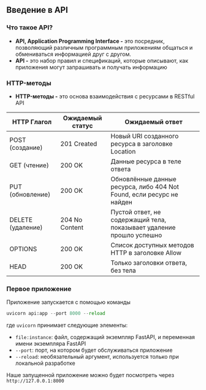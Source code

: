 ## Введение в API
### Что такое API?
* **API, Application Programming Interface -** это посредник, позволяющий различным программным приложениям общаться и обмениваться информацией друг с другом.
* **API -** это набор правил и спецификаций, которые описывают, как приложения могут запрашивать и получать информацию
### HTTP-методы
* **HTTP-методы -** это основа взаимодействия с ресурсами в RESTful API

| HTTP Глагол         | Ожидаемый статус | Ожидаемый ответ                                                                 |
|---------------------|------------------|--------------------------------------------------------------------------------|
| POST (создание)     | 201 Created      | Новый URI созданного ресурса в заголовке Location                              |
| GET (чтение)        | 200 OK           | Данные ресурса в теле ответа                                                   |
| PUT (обновление)    | 200 OK           | Обновлённые данные ресурса, либо 404 Not Found, если ресурс не найден          |
| DELETE (удаление)   | 204 No Content   | Пустой ответ, не содержащий тела, показывает удаление прошло успешно           |
| OPTIONS             | 200 OK           | Список доступных методов HTTP в заголовке Allow                                |
| HEAD                | 200 OK           | Только заголовки ответа, без тела                                              |
### Первое приложение
Приложение запускается с помощью команды
```python
uvicorn api:app --port 8000 --reload
```
где `uvicorn` принимает следующие элементы:
* `file:instance`: файл, содержащий экземпляр FastAPI, и переменная имени экземпляра FastAPI
* `--port`: порт, на котором будет обслуживаться приложение
* `--reload`: необязательный аргумент, используется только при локальной разработке

Наше запущенной приложение можно будет посмотреть через `http://127.0.0.1:8000`

